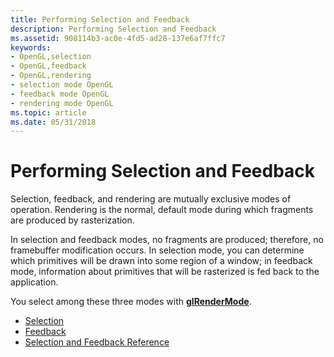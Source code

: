 ```yaml
---
title: Performing Selection and Feedback
description: Performing Selection and Feedback
ms.assetid: 908114b3-ac0e-4fd5-ad28-137e6af7ffc7
keywords:
- OpenGL,selection
- OpenGL,feedback
- OpenGL,rendering
- selection mode OpenGL
- feedback mode OpenGL
- rendering mode OpenGL
ms.topic: article
ms.date: 05/31/2018
---
```


# Performing Selection and Feedback

Selection, feedback, and rendering are mutually exclusive modes of operation. Rendering is the normal, default mode during which fragments are produced by rasterization.

In selection and feedback modes, no fragments are produced; therefore, no framebuffer modification occurs. In selection mode, you can determine which primitives will be drawn into some region of a window; in feedback mode, information about primitives that will be rasterized is fed back to the application.

You select among these three modes with [**glRenderMode**](glrendermode.md).

-   [Selection](selection.md)
-   [Feedback](feedback.md)
-   [Selection and Feedback Reference](selection-and-feedback-reference.md)

 

 




